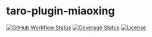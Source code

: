 # taro-plugin-miaoxing

[![GitHub Workflow Status](https://img.shields.io/github/actions/workflow/status/miaoxing/taro-plugin-miaoxing/build.yml?style=flat-square)](https://github.com/miaoxing/taro-plugin-miaoxing/actions)
[![Coverage Status](https://img.shields.io/coveralls/miaoxing/taro-plugin-miaoxing.svg?style=flat-square)](https://coveralls.io/r/miaoxing/taro-plugin-miaoxing)
[![License](http://img.shields.io/badge/license-MIT-brightgreen.svg?style=flat-square)](http://www.opensource.org/licenses/MIT)
